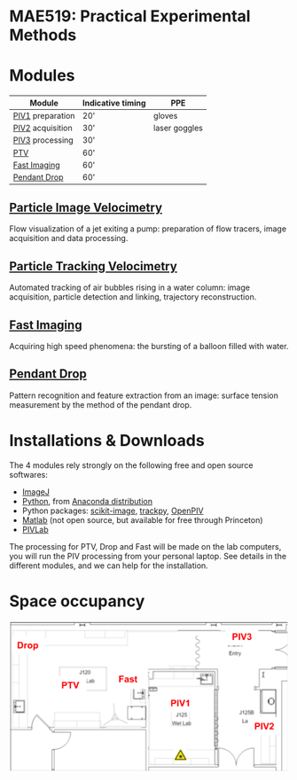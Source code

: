 # MAE519: Practical Experimental Methods
# Modules

| Module | Indicative timing | PPE |
|---|---|---|
|[PIV1](PIV) preparation | 20' | gloves |
|[PIV2](PIV) acquisition | 30' | laser goggles|
|[PIV3](PIV) processing | 30'| |
|[PTV](PTV) | 60' | |
|[Fast Imaging](Fast) | 60' | |
|[Pendant Drop](Drop) | 60' | |

## [Particle Image Velocimetry](PIV)
Flow visualization of a jet exiting a pump: preparation of flow tracers, image acquisition and data processing.

## [Particle Tracking Velocimetry](PTV)
Automated tracking of air bubbles rising in a water column: image acquisition, particle detection and linking, trajectory reconstruction.

## [Fast Imaging](Fast)
Acquiring high speed phenomena: the bursting of a balloon filled with water.

## [Pendant Drop](Drop)
Pattern recognition and feature extraction from an image: surface tension measurement by the method of the pendant drop.

# Installations & Downloads
The 4 modules rely strongly on the following free and open source softwares:
- [ImageJ](https://fiji.sc/)
- [Python](https://www.python.org/), from [Anaconda distribution](https://www.anaconda.com/)
- Python packages: [scikit-image](https://scikit-image.org/), [trackpy](http://soft-matter.github.io/trackpy/), [OpenPIV](http://www.openpiv.net/openpiv-python/)
- [Matlab](https://princeton.service-now.com/snap?id=kb_article&sys_id=cfaf4e73db601b00249b7b6b8c96199b) (not open source, but available for free through Princeton)
- [PIVLab](https://www.mathworks.com/matlabcentral/fileexchange/27659-pivlab-particle-image-velocimetry-piv-tool)

The processing for PTV, Drop and Fast will be made on the lab computers, you will run the PIV processing from your personal laptop.
See details in the different modules, and we can help for the installation.

# Space occupancy
![Space occupancy](space_occupancy.png)

